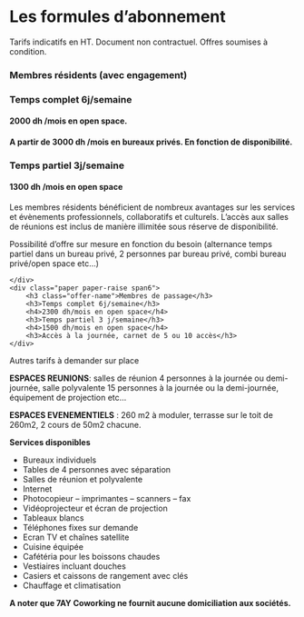 # Les formules d’abonnement

Tarifs indicatifs en HT. Document non contractuel. Offres soumises à condition.

<div class="offers row-fluid">
    <div class="paper paper-raise span6">
        <h3 class="offer-name">Membres résidents (avec engagement)</h3>
        <h3>Temps complet 6j/semaine </h3>
        <h4>2000 dh /mois en open space.</h4>
        <h4>A partir de 3000 dh /mois en bureaux privés. En fonction de disponibilité.</h4>
        <h3>Temps partiel 3j/semaine</h3>
        <h4>1300 dh /mois en open space</h4>

Les membres résidents bénéficient de nombreux avantages sur les services et évènements professionnels, collaboratifs et culturels. L’accès aux salles de réunions est inclus de manière illimitée sous réserve de disponibilité.

Possibilité d’offre sur mesure en fonction du besoin (alternance temps partiel dans un bureau privé, 2 personnes par bureau privé, combi bureau privé/open space etc…)

    </div>
    <div class="paper paper-raise span6">
        <h3 class="offer-name">Membres de passage</h3>
        <h3>Temps complet 6j/semaine</h3>
        <h4>2300 dh/mois en open space</h4>
        <h3>Temps partiel 3 j/semaine</h3>
        <h4>1500 dh/mois en open space</h4>
        <h3>Accès à la journée, carnet de 5 ou 10 accès</h3>
    </div>
</div>

Autres tarifs à demander sur place

__ESPACES REUNIONS__: salles de réunion 4 personnes à la journée ou demi-journée, salle polyvalente 15 personnes à la journée ou la demi-journée, équipement de projection etc…

__ESPACES EVENEMENTIELS__ : 260 m2 à moduler, terrasse sur le toit de 260m2, 2 cours de 50m2 chacune.

__Services disponibles__

* Bureaux individuels
* Tables de 4 personnes avec séparation
* Salles de réunion et polyvalente
* Internet
* Photocopieur – imprimantes – scanners – fax
* Vidéoprojecteur et écran de projection
* Tableaux blancs
* Téléphones fixes sur demande
* Ecran TV et chaînes satellite
* Cuisine équipée
* Cafétéria pour les boissons chaudes
* Vestiaires incluant douches
* Casiers et caissons de rangement avec clés
* Chauffage et climatisation

__A noter que 7AY Coworking ne fournit aucune domiciliation aux sociétés.__


